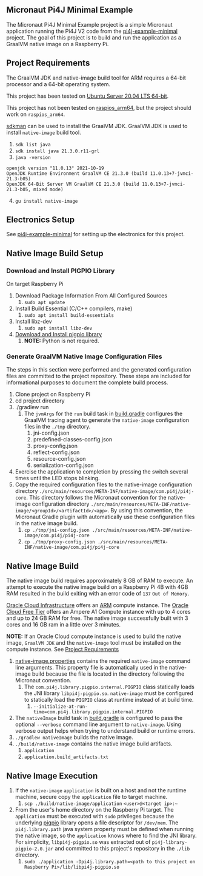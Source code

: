 ## Micronaut Pi4J Minimal Example

The Micronaut Pi4J Minimal Example project is a simple Micronaut application running the Pi4J V2 code from the [pi4j-example-minimal](https://github.com/Pi4J/pi4j-example-minimal) project.  The goal of this project is to build and run the application as a GraalVM native image on a Raspberry Pi.

## Project Requirements

The GraalVM JDK and native-image build tool for ARM requires a 64-bit processor and a 64-bit operating system.

This project has been tested on [Ubuntu Server 20.04 LTS 64-bit](https://ubuntu.com/download/raspberry-pi).

This project has not been tested on [raspios_arm64](http://downloads.raspberrypi.org/raspios_arm64/), but the project should work on `raspios_arm64`.

[sdkman](https://sdkman.io/) can be used to install the GraalVM JDK.  GraalVM JDK is used to install `native-image` build tool.
1. `sdk list java`
2. `sdk install java 21.3.0.r11-grl`
3. `java -version`
```asciidoc
openjdk version "11.0.13" 2021-10-19
OpenJDK Runtime Environment GraalVM CE 21.3.0 (build 11.0.13+7-jvmci-21.3-b05)
OpenJDK 64-Bit Server VM GraalVM CE 21.3.0 (build 11.0.13+7-jvmci-21.3-b05, mixed mode)
```
4. `gu install native-image`

## Electronics Setup

See [pi4j-example-minimal](https://github.com/Pi4J/pi4j-example-minimal) for setting up the electronics for this project.

## Native Image Build Setup

### Download and Install PIGPIO Library

On target Raspberry Pi

1. Download Package Information From All Configured Sources
   1. `sudo apt update`
2. Install Build Essential (C/C++ compilers, make)
   1. `sudo apt install build-essentials`
3. Install libz-dev
   1. `sudo apt install libz-dev`
4. [Download and Install pigpio library](http://abyz.me.uk/rpi/pigpio/download.html)
   1. **NOTE:** Python is not required.

### Generate GraalVM Native Image Configuration Files

The steps in this section were performed and the generated configuration files are committed to the project repository.  These steps are included for informational purposes to document the complete build process.

1. Clone project on Raspberry Pi
2. cd project directory
3. ./gradlew run
   1. The `jvmArgs` for the `run` build task in [build.gradle](./build.gradle) configures the GraalVM tracing agent to generate the `native-image` configuration files in the `./tmp` directory.
      1. jni-config.json
      2. predefined-classes-config.json
      3. proxy-config.json
      4. reflect-config.json
      5. resource-config.json
      6. serialization-config.json
4. Exercise the application to completion by pressing the switch several times until the LED stops blinking.
5. Copy the required configuration files to the native-image configuration directory `./src/main/resources/META-INF/native-image/com.pi4j/pi4j-core`.  This directory follows the Micronaut convention for the native-image configuration directory `./src/main/resources/META-INF/native-image/<groupId>/<artifactId>/<app>`.  By using this convention, the Micronaut Gradle plugin with automatically use these configuration files in the native image build.
   1. `cp ./tmp/jni-config.json ./src/main/resources/META-INF/native-image/com.pi4j/pi4j-core`
   2. `cp ./tmp/proxy-config.json ./src/main/resources/META-INF/native-image/com.pi4j/pi4j-core`

## Native Image Build

The native image build requires approximately 8 GB of RAM to execute.  An attempt to execute the native image build on a Raspberry Pi 4B with 4GB RAM resulted in the build exiting with an error code of `137` `Out of Memory`.

[Oracle Cloud Infrastructure](https://www.oracle.com/cloud) offers an [ARM](https://www.oracle.com/cloud/compute/arm/) compute instance.  The [Oracle Cloud Free Tier](https://www.oracle.com/cloud/free/) offers an Ampere A1 Compute instance with up to 4 cores and up to 24 GB RAM for free.  The native image successfully built with 3 cores and 16 GB ram in a little over 3 minutes.  

**NOTE:** If an Oracle Cloud compute instance is used to build the native image, `GraalVM JDK` and the `native-image` tool must be installed on the compute instance. See [Project Requirements](#project-requirements)

1. [native-image.properties](./src/main/resources/META-INF/native-image/com.pi4j/pi4j-core/native-image.properties) contains the required `native-image` command line arguments.  This property file is automatically used in the native-image build because the file is located in the directory following the Micronaut convention.
   1. The `com.pi4j.library.pigpio.internal.PIGPIO` class statically loads the JNI library `libpi4j-pigpio.so`.  `native-image` must be configured to statically load the `PIGPIO` class at runtime instead of at build time.
      1. `--initialize-at-run-time=com.pi4j.library.pigpio.internal.PIGPIO` 
2. The `nativeImage` build task in [build.gradle](./build.gradle) is configured to pass the optional `--verbose` command line argument to `native-image`.  Using verbose output helps when trying to understand build or runtime errors.
3. `./gradlew nativeImage` builds the native image.
4. `./build/native-image` contains the native image build artifacts.
   1. `application`
   2. `application.build_artifacts.txt`

## Native Image Execution

1. If the `native-image` `application` is built on a host and not the runtime machine, secure copy the `application` file to target machine.
   1. `scp ./build/native-image/application` `<user>@<target ip>:~`
2. From the user's home directory on the Raspberry Pi target.  The `application` must be executed with `sudo` privileges because the underlying [pigpio](http://abyz.me.uk/rpi/pigpio/) library opens a file descriptor for `/dev/mem`.  The `pi4j.library.path` java system property must be defined when running the native image, so the `application` knows where to find the JNI library.  For simplicity, `libpi4j-pigpio.so` was extracted out of `pi4j-library-pigpio-2.0.jar` and committed to this project's repository in the `./lib` directory.
   1. `sudo ./application -Dpi4j.library.path=<path to this project on Raspberry Pi>/lib/libpi4j-pigpio.so`